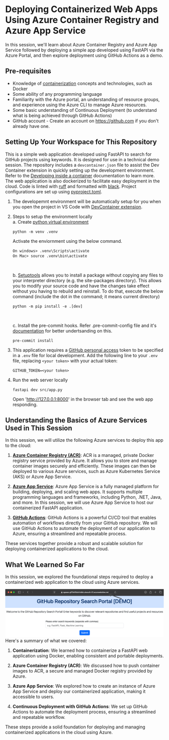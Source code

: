 # Deploying Containerized Web Apps Using Azure Container Registry and Azure App Service
In this session, we'll learn about Azure Container Registry and Azure App Service followed by deploying a simple app developed using FastAPI via the Azure Portal, and then explore deployment using GitHub Actions as a demo.

## Pre-requisites
+ Knowledge of [containerization]((presentation/1-containers.md)) concepts and technologies, such as Docker
+ Some ability of any programming language
+ Familiarity with the Azure portal, an understanding of resource groups, and experience using the Azure CLI to manage Azure resources.
+ Some basic understanding of Continuous Deployment (to understand what is being achieved through GitHub Actions)
+ GitHub account - Create an account on https://github.com if you don't already have one.

## Setting Up Your Workspace for This Repository
This is a simple web application developed using FastAPI to search for GitHub projects using keywords. It is designed for use in a technical demo session. The repository includes a `devcontainer.json` file to assist the Dev Container extension in quickly setting up the development environment. Refer to the [Developing inside a container](https://code.visualstudio.com/docs/devcontainers/containers) documentation to learn more. The web application is also dockerized to facilitate easy deployment in the cloud. Code is linted with [ruff](https://github.com/astral-sh/ruff) and formatted with [black](https://black.readthedocs.io/en/stable/). Project configurations are set up using [pyproject.toml](https://setuptools.pypa.io/en/latest/userguide/pyproject_config.html).

1. The developemnt environment will be automatically setup for you when you open the project in VS Code with [DevContainer extension](https://marketplace.visualstudio.com/items?itemName=ms-vscode-remote.remote-containers).

2. Steps to setup the environment locally <br>
    a. Create [python virtual environment](https://docs.python.org/3/tutorial/venv.html#creating-virtual-environments)
    ``` shell
    python -m venv .venv
    ```
    Activate the enviornment using the below command.
    ```shell
    On windows> .venv\Scripts\activate
    On Mac> source .venv\bin\activate
    ```
    <br>

    b. [Setuptools](https://github.com/pypa/setuptools) allows you to install a package without copying any files to your interpreter directory (e.g. the site-packages directory). This allows you to modify your source code and have the changes take effect without you having to rebuild and reinstall.
    To do that, execute the below command (include the dot in the command; it means current directory)
    ```shell
    python -m pip install -e .[dev]
    ```
    <br>

    c. Install the pre-commit hooks. Refer .pre-commit-config file and it's [documentation](https://pre-commit.com/#intro) for better undertsanding on this.
    ```shell
    pre-commit install
    ```
4. This application requires a [GitHub personal access](https://docs.github.com/en/authentication/keeping-your-account-and-data-secure/managing-your-personal-access-tokens#creating-a-personal-access-token-classic) token to be specified in a `.env` file for local
   development. Add the following line to your `.env` file, replacing `<your token>` with your actual token:
    ```plaintext
    GITHUB_TOKEN=<your token>
    ```

3. Run the web server locally
    ```shell
    fastapi dev src/app.py
    ```
    Open 'http://127.0.0.1:8000' in the browser tab and see the web app responding.

## Understanding the Basics of Azure Services Used in This Session

In this session, we will utilize the following Azure services to deploy this app to the cloud:

1. [**Azure Container Registry (ACR)**](presentation/2-ACR.md): ACR is a managed, private Docker registry service provided by Azure. It allows you to store and manage container images securely and efficiently. These images can then be deployed to various Azure services, such as Azure Kubernetes Service (AKS) or Azure App Service.

2. [**Azure App Service**](presentation/3-AAS.md): Azure App Service is a fully managed platform for building, deploying, and scaling web apps. It supports multiple programming languages and frameworks, including Python, .NET, Java, and more. In this session, we will use Azure App Service to host our containerized FastAPI application.

3. [**GitHub Actions**](presentation/4-actions.md): GitHub Actions is a powerful CI/CD tool that enables automation of workflows directly from your GitHub repository. We will use GitHub Actions to automate the deployment of our application to Azure, ensuring a streamlined and repeatable process.

These services together provide a robust and scalable solution for deploying containerized applications to the cloud.

## What We Learned So Far

In this session, we explored the foundational steps required to deploy a containerized web application to the cloud using Azure services.

![](presentation/images/final_app_running_in_cloud.png)
Here's a summary of what we covered:

1. **Containerization**: We learned how to containerize a FastAPI web application using Docker, enabling consistent and portable deployments.

2. **Azure Container Registry (ACR)**: We discussed how to push container images to ACR, a secure and managed Docker registry provided by Azure.

3. **Azure App Service**: We explored how to create an instance of Azure App Service and deploy our containerized application, making it accessible to users.

4. **Continuous Deployment with GitHub Actions**: We set up GitHub Actions to automate the deployment process, ensuring a streamlined and repeatable workflow.

These steps provide a solid foundation for deploying and managing containerized applications in the cloud using Azure.
